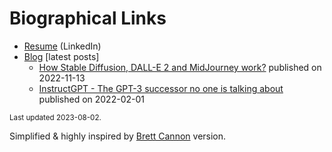 # Biographical Links
- [Resume](https://www.linkedin.com/in/joao-leal/) (LinkedIn)
- [Blog](https://joaoleal.com/) [latest posts] 
  - [How Stable Diffusion, DALL-E 2 and MidJourney work?](https://www.joaoleal.com/how-stable-diffusion-dall-e-2-and-midjourney-work) published on 2022-11-13
  - [InstructGPT - The GPT-3 successor no one is talking about](https://www.joaoleal.com/blog-0) published on 2022-02-01

<small>Last updated 2023-08-02.</small>

Simplified & highly inspired by [Brett Cannon](https://github.com/brettcannon/brettcannon) version.

